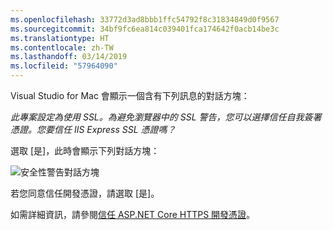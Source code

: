 ```yaml
---
ms.openlocfilehash: 33772d3ad8bbb1ffc54792f8c31834849d0f9567
ms.sourcegitcommit: 34bf9fc6ea814c039401fca174642f0acb14be3c
ms.translationtype: HT
ms.contentlocale: zh-TW
ms.lasthandoff: 03/14/2019
ms.locfileid: "57964090"
---
```

Visual Studio for Mac 會顯示一個含有下列訊息的對話方塊：

*此專案設定為使用 SSL。為避免瀏覽器中的 SSL 警告，您可以選擇信任自我簽署憑證。您要信任 IIS Express SSL 憑證嗎？*

選取 [是]，此時會顯示下列對話方塊：

![安全性警告對話方塊](~/getting-started/_static/cert.png)

若您同意信任開發憑證，請選取 [是]。

如需詳細資訊，請參閱[信任 ASP.NET Core HTTPS 開發憑證](xref:security/enforcing-ssl#trust-the-aspnet-core-https-development-certificate-on-windows-and-macos)。